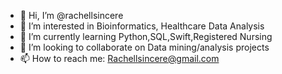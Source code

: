 - 👋 Hi, I’m @rachellsincere
- 👀 I’m interested in Bioinformatics, Healthcare Data Analysis 
- 🌱 I’m currently learning Python,SQL,Swift,Registered Nursing
- 💞️ I’m looking to collaborate on Data mining/analysis projects 
- 📫 How to reach me: Rachellsincere@gmail.com

<!---
rachellsincere/rachellsincere is a ✨ special ✨ repository because its `README.md` (this file) appears on your GitHub profile.
You can click the Preview link to take a look at your changes.
--->
